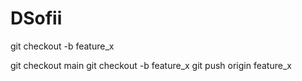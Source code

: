 # DSofii
git checkout -b feature_x

git checkout main
git checkout -b feature_x
git push origin feature_x
